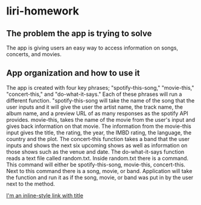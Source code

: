 # liri-homework

## The problem the app is trying to solve
 The app is giving users an easy way to access information on songs, concerts, and movies.
 
## App organization and how to use it
The app is created with four key phrases; "spotify-this-song," "movie-this," "concert-this," and "do-what-it-says." Each of these phrases will run a different function. "spotify-this-song will take the name of the song that the user inputs and it will give the user the artist name, the track name, the album name, and a preview URL of as many responses as the spotify API provides. movie-this, takes the name of the movie from the user's input and gives back information on that movie. The information from the movie-this input gives the title, the rating, the year, the IMBD rating, the language, the country and the plot. The concert-this function takes a band that the user inputs and shows the next six upcoming shows as well as information on those shows such as the venue and date. The do-what-it-says function reads a text file called random.txt. Inside random.txt there is a command. This command will either be spotify-this-song, movie-this, concert-this. Next to this command there is a song, movie, or band. Application will take the function and run it as if the song, movie, or band was put in by the user next to the method.

[I'm an inline-style link with title](https://www.youtube.com/watch?v=uFkCp96nUGI&feature=youtu.be "My Homework")

